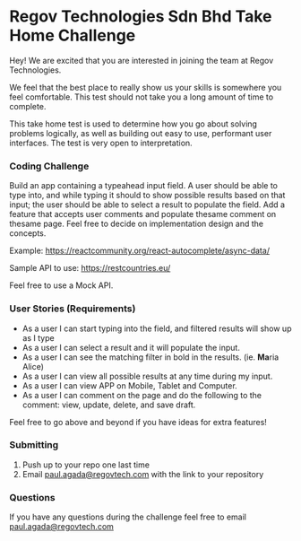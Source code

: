# Regov Technologies Sdn Bhd Take Home Challenge

Hey! We are excited that you are interested in joining the team at Regov Technologies.

We feel that the best place to really show us your skills is somewhere you feel comfortable. This test should not take you a long amount of time to complete.

This take home test is used to determine how you go about solving problems logically, as well as building out easy to use, performant user interfaces. The test is very open to interpretation.

### Coding Challenge

Build an app containing a typeahead input field.
A user should be able to type into, and while typing it should to show possible results based on that input; the user should be able to select a result to populate the field.
Add a feature that accepts user comments and populate thesame comment on thesame page.
Feel free to decide on implementation design and the concepts.

Example: https://reactcommunity.org/react-autocomplete/async-data/

Sample API to use: https://restcountries.eu/

Feel free to use a Mock API.

### User Stories (Requirements)

- As a user I can start typing into the field, and filtered results will show up as I type
- As a user I can select a result and it will populate the input.
- As a user I can see the matching filter in bold in the results. (ie. **Ma**ria Alice)
- As a user I can view all possible results at any time during my input.
- As a user I can view APP on Mobile, Tablet and Computer.
- As a user I can comment on the page and do the following to the comment: view, update, delete, and save draft.

Feel free to go above and beyond if you have ideas for extra features!

### Submitting

1. Push up to your repo one last time
2. Email paul.agada@regovtech.com with the link to your repository

### Questions

If you have any questions during the challenge feel free to email paul.agada@regovtech.com
